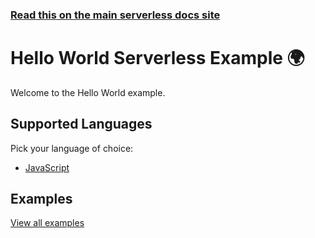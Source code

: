 <!--
title: Hello World Example
menuText: Hello World
description: Example of creating a Hello World function in Node.js with the Serverless framework
layout: Doc
-->

<!-- DOCS-SITE-LINK:START automatically generated  -->

### [Read this on the main serverless docs site](https://www.serverless.com/framework/docs/providers/azure/examples/hello-world/)

<!-- DOCS-SITE-LINK:END -->

# Hello World Serverless Example 🌍

Welcome to the Hello World example.

## Supported Languages

Pick your language of choice:

- [JavaScript](./node)

## Examples

[View all examples](https://www.serverless.com/framework/docs/providers/azure/examples/)
